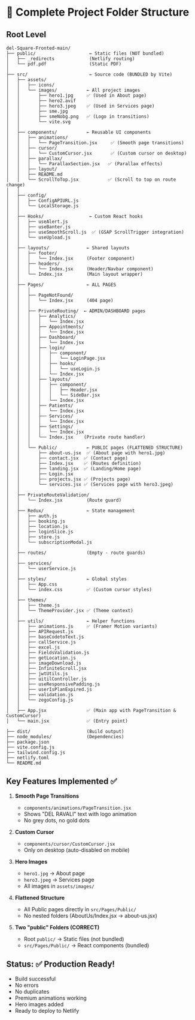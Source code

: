 # 📁 Complete Project Folder Structure

## Root Level
```
del-Square-Fronted-main/
├── public/                    ← Static files (NOT bundled)
│   ├── _redirects             (Netlify routing)
│   └── pdf.pdf                (Static PDF)
│
├── src/                       ← Source code (BUNDLED by Vite)
│   ├── assets/
│   │   ├── icons/
│   │   └── images/           ← All project images
│   │       ├── hero1.jpg     ✅ (Used in About page)
│   │       ├── hero2.avif
│   │       ├── hero3.jpeg    ✅ (Used in Services page)
│   │       ├── sme.jpg
│   │       ├── smeNobg.png   ✅ (Logo in transitions)
│   │       └── vite.svg
│   │
│   ├── components/           ← Reusable UI components
│   │   ├── animations/
│   │   │   └── PageTransition.jsx     ✅ (Smooth page transitions)
│   │   ├── cursor/
│   │   │   └── CustomCursor.jsx       ✅ (Custom cursor on desktop)
│   │   ├── parallax/
│   │   │   └── ParallaxSection.jsx   ✅ (Parallax effects)
│   │   ├── layout/
│   │   ├── README.md
│   │   └── ScrollToTop.jsx           ✅ (Scroll to top on route change)
│   │
│   ├── config/
│   │   ├── ConfigAPIURL.js
│   │   └── LocalStorage.js
│   │
│   ├── Hooks/                 ← Custom React hooks
│   │   ├── useAlert.js
│   │   ├── useBanter.js
│   │   ├── useSmoothScroll.js  ✅ (GSAP ScrollTrigger integration)
│   │   └── useUpload.js
│   │
│   ├── layouts/              ← Shared layouts
│   │   ├── footer/
│   │   │   └── Index.jsx     (Footer component)
│   │   ├── headers/
│   │   │   └── Index.jsx     (Header/Navbar component)
│   │   └── Index.jsx         (Main layout wrapper)
│   │
│   ├── Pages/                ← ALL PAGES
│   │   │
│   │   ├── PageNotFound/
│   │   │   └── Index.jsx     (404 page)
│   │   │
│   │   ├── PrivateRouting/  ← ADMIN/DASHBOARD pages
│   │   │   ├── Analytics/
│   │   │   │   └── Index.jsx
│   │   │   ├── Appointments/
│   │   │   │   └── Index.jsx
│   │   │   ├── Dashboard/
│   │   │   │   └── Index.jsx
│   │   │   ├── login/
│   │   │   │   ├── component/
│   │   │   │   │   └── LoginPage.jsx
│   │   │   │   ├── hooks/
│   │   │   │   │   └── useLogin.js
│   │   │   │   └── Index.jsx
│   │   │   ├── layouts/
│   │   │   │   ├── component/
│   │   │   │   │   ├── Header.jsx
│   │   │   │   │   └── SideBar.jsx
│   │   │   │   └── Index.jsx
│   │   │   ├── Patients/
│   │   │   │   └── Index.jsx
│   │   │   ├── Services/
│   │   │   │   └── Index.jsx
│   │   │   ├── Settings/
│   │   │   │   └── Index.jsx
│   │   │   └── Index.jsx    (Private route handler)
│   │   │
│   │   └── Public/           ← PUBLIC pages (FLATTENED STRUCTURE)
│   │       ├── about-us.jsx  ✅ (About page with hero1.jpg)
│   │       ├── contact.jsx  ✅ (Contact page)
│   │       ├── Index.jsx    ✅ (Routes definition)
│   │       ├── landing.jsx  ✅ (Landing/Home page)
│   │       ├── Login.jsx
│   │       ├── projects.jsx ✅ (Projects page)
│   │       └── services.jsx ✅ (Services page with hero3.jpeg)
│   │
│   ├── PrivateRouteValidation/
│   │   └── Index.jsx         (Route guard)
│   │
│   ├── Redux/                ← State management
│   │   ├── auth.js
│   │   ├── booking.js
│   │   ├── location.js
│   │   ├── loginSlice.js
│   │   ├── store.js
│   │   └── subscriptionModal.js
│   │
│   ├── routes/               (Empty - route guards)
│   │
│   ├── services/
│   │   └── userService.js
│   │
│   ├── styles/               ← Global styles
│   │   ├── App.css
│   │   └── index.css         ✅ (Custom cursor styles)
│   │
│   ├── themes/
│   │   ├── theme.js
│   │   └── ThemeProvider.jsx ✅ (Theme context)
│   │
│   ├── utils/                ← Helper functions
│   │   ├── animations.js     ✅ (Framer Motion variants)
│   │   ├── APIRequest.js
│   │   ├── baseCodetoText.js
│   │   ├── callService.js
│   │   ├── excel.js
│   │   ├── FieldsValidation.js
│   │   ├── getLocation.js
│   │   ├── imageDownload.js
│   │   ├── InfiniteScroll.jsx
│   │   ├── jwtUtils.js
│   │   ├── uitilController.js
│   │   ├── useResponsivePadding.js
│   │   ├── userIsPlanExpired.js
│   │   ├── validation.js
│   │   └── zegoConfig.js
│   │
│   ├── App.jsx               ✅ (Main app with PageTransition & CustomCursor)
│   └── main.jsx              ✅ (Entry point)

├── dist/                     (Build output)
├── node_modules/             (Dependencies)
├── package.json
├── vite.config.js
├── tailwind.config.js
├── netlify.toml
└── README.md
```

## Key Features Implemented ✅

1. **Smooth Page Transitions**
   - `components/animations/PageTransition.jsx`
   - Shows "DEL RAVALI" text with logo animation
   - No grey dots, no gold dots

2. **Custom Cursor**
   - `components/cursor/CustomCursor.jsx`
   - Only on desktop (auto-disabled on mobile)

3. **Hero Images**
   - `hero1.jpg` → About page
   - `hero3.jpeg` → Services page
   - All images in `assets/images/`

4. **Flattened Structure**
   - All Public pages directly in `src/Pages/Public/`
   - No nested folders (AboutUs/Index.jsx → about-us.jsx)

5. **Two "public" Folders (CORRECT)**
   - Root `public/` → Static files (not bundled)
   - `src/Pages/Public/` → React components (bundled)

## Status: ✅ Production Ready!

- Build successful
- No errors
- No duplicates
- Premium animations working
- Hero images added
- Ready to deploy to Netlify

